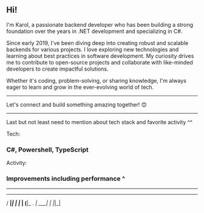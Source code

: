 ## Hi! 

I'm Karol, a passionate backend developer who has been building a strong foundation over the years in .NET development and specializing in C#.

Since early 2019, I've been diving deep into creating robust and scalable backends for various projects.
I love exploring new technologies and learning about best practices in software development. My curiosity drives me to contribute to open-source projects and collaborate with like-minded developers to create impactful solutions.

Whether it's coding, problem-solving, or sharing knowledge, I'm always eager to learn and grow in the ever-evolving world of tech. 

- - -

Let's connect and build something amazing together! 😊

- - - 

Last but not least need to mention about tech stack and favorite activity ^^

Tech:

### C#, Powershell, TypeScript 


Activity:

### Improvements including performance ^


- - - 

   ___   _ _   
  / __|_| | |_ 
 | (__|_  .  _|
  \___|_     _|
        |_|_|   
  
                      
<!--
**GimpG1/GimpG1** is a ✨ _special_ ✨ repository because its `README.md` (this file) appears on your GitHub profile.

Here are some ideas to get you started:

- 🔭 I’m currently working on ...
- 🌱 I’m currently learning ...
- 👯 I’m looking to collaborate on ...
- 🤔 I’m looking for help with ...
- 💬 Ask me about ...
- 📫 How to reach me: ...
- 😄 Pronouns: ...
- ⚡ Fun fact: ...
-->
